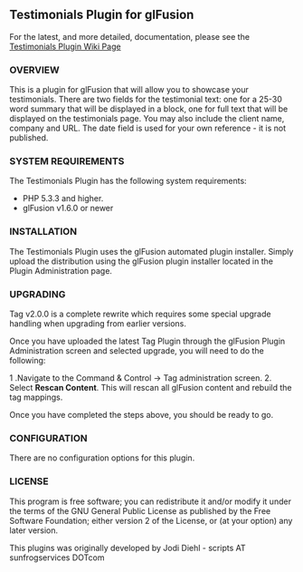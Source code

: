 ## Testimonials Plugin for glFusion

For the latest, and more detailed, documentation, please see the [Testimonials Plugin Wiki Page](https://www.glfusion.org/wiki/glfusion:plugins:testimonials:start)

### OVERVIEW

This is a plugin for glFusion that will allow you to showcase your testimonials.
There are two fields for the testimonial text: one for a 25-30 word summary
that will be displayed in a block, one for full text that will be displayed
on the testimonials page. You may also include the client name, company and
URL. The date field is used for your own reference - it is not published.

### SYSTEM REQUIREMENTS

The Testimonials Plugin has the following system requirements:

* PHP 5.3.3 and higher.
* glFusion v1.6.0 or newer

### INSTALLATION

The Testimonials Plugin uses the glFusion automated plugin installer. Simply upload the distribution using the glFusion plugin installer located in the Plugin Administration page.

### UPGRADING

Tag v2.0.0 is a complete rewrite which requires some special upgrade handling when upgrading from earlier versions.

Once you have uploaded the latest Tag Plugin through the glFusion Plugin Administration screen and selected upgrade, you will need to do the following:

1 .Navigate to the Command & Control -> Tag administration screen.
2. Select **Rescan Content**. This will rescan all glFusion content and rebuild the tag mappings.

Once you have completed the steps above, you should be ready to go.

### CONFIGURATION

There are no configuration options for this plugin.

### LICENSE

This program is free software; you can redistribute it and/or modify it under
the terms of the GNU General Public License as published by the Free Software
Foundation; either version 2 of the License, or (at your option) any later
version.

This plugins was originally developed by Jodi Diehl - scripts AT sunfrogservices DOTcom
